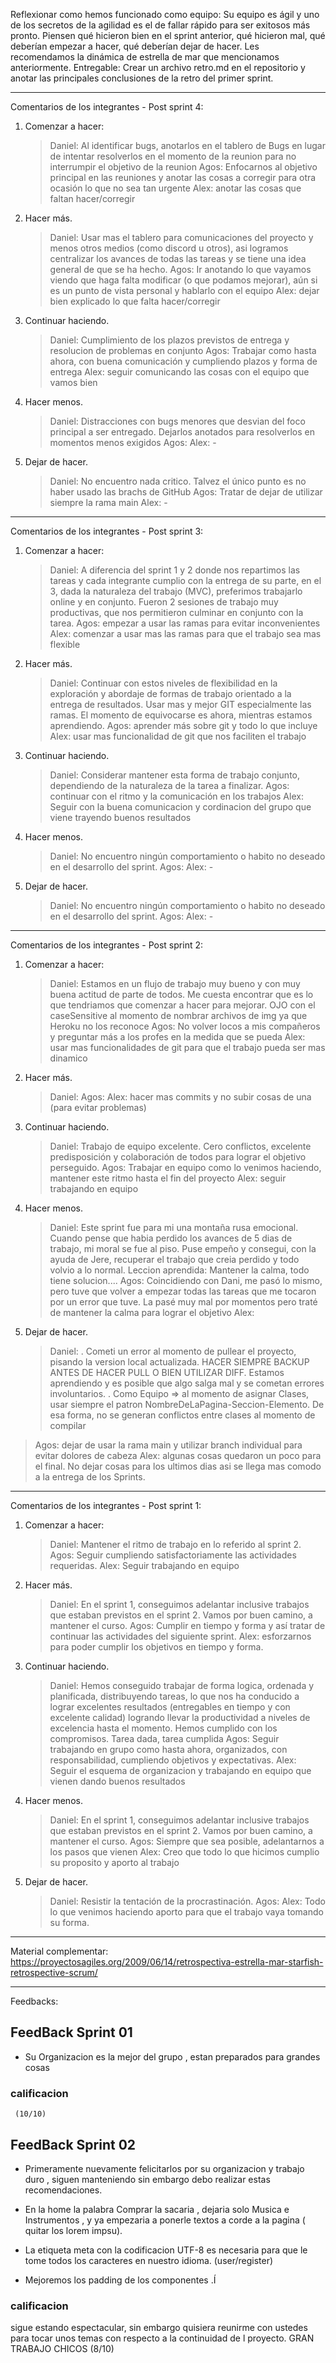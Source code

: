 Reflexionar como hemos funcionado como equipo:
Su equipo es ágil y uno de los secretos de la agilidad es el de fallar rápido para ser exitosos más pronto. Piensen qué hicieron bien en el sprint anterior, qué hicieron mal, qué deberían empezar a hacer, qué deberían dejar de hacer. Les recomendamos la dinámica de estrella de mar que mencionamos anteriormente.
Entregable: Crear un archivo retro.md en el repositorio y anotar las principales
conclusiones de la retro del primer sprint.

---

Comentarios de los integrantes - Post sprint 4:

1. Comenzar a hacer:

   > Daniel: Al identificar bugs, anotarlos en el tablero de Bugs en lugar de intentar resolverlos en el momento de la reunion para no interrumpir el objetivo de la reunion
   > Agos: Enfocarnos al objetivo principal en las reuniones y anotar las cosas a corregir para otra ocasión lo que no sea tan urgente
   > Alex: anotar las cosas que faltan hacer/corregir

2. Hacer más.

   > Daniel: Usar mas el tablero para comunicaciones del proyecto y menos otros medios (como discord u otros), asi logramos centralizar los avances de todas las tareas y se tiene una idea general de que se ha hecho.
   > Agos: Ir anotando lo que vayamos viendo que haga falta modificar (o que podamos mejorar), aún si es un punto de vista personal y hablarlo con el equipo
   > Alex: dejar bien explicado lo que falta hacer/corregir

3. Continuar haciendo.

   > Daniel: Cumplimiento de los plazos previstos de entrega y resolucion de problemas en conjunto
   > Agos: Trabajar como hasta ahora, con buena comunicación y cumpliendo plazos y forma de entrega
   > Alex: seguir comunicando las cosas con el equipo que vamos bien

4. Hacer menos.

   > Daniel: Distracciones con bugs menores que desvian del foco principal a ser entregado. Dejarlos anotados para resolverlos en momentos menos exigidos
   > Agos:
   > Alex: -

5. Dejar de hacer.
   > Daniel: No encuentro nada critico. Talvez el único punto es no haber usado las brachs de GitHub
   > Agos: Tratar de dejar de utilizar siempre la rama main
   > Alex: -

---

Comentarios de los integrantes - Post sprint 3:

1. Comenzar a hacer:

   > Daniel: A diferencia del sprint 1 y 2 donde nos repartimos las tareas y cada integrante cumplio con la entrega de su parte, en el 3, dada la naturaleza del trabajo (MVC), preferimos trabajarlo online y en conjunto. Fueron 2 sesiones de trabajo muy productivas, que nos permitieron culminar en conjunto con la tarea.
   > Agos: empezar a usar las ramas para evitar inconvenientes
   > Alex: comenzar a usar mas las ramas para que el trabajo sea mas flexible

2. Hacer más.

   > Daniel: Continuar con estos niveles de flexibilidad en la exploración y abordaje de formas de trabajo orientado a la entrega de resultados.
   > Usar mas y mejor GIT especialmente las ramas. El momento de equivocarse es ahora, mientras estamos aprendiendo.
   > Agos: aprender más sobre git y todo lo que incluye
   > Alex: usar mas funcionalidad de git que nos faciliten el trabajo

3. Continuar haciendo.

   > Daniel: Considerar mantener esta forma de trabajo conjunto, dependiendo de la naturaleza de la tarea a finalizar.
   > Agos: continuar con el ritmo y la comunicación en los trabajos
   > Alex: Seguir con la buena comunicacion y cordinacion del grupo que viene trayendo buenos resultados

4. Hacer menos.

   > Daniel: No encuentro ningún comportamiento o habito no deseado en el desarrollo del sprint.
   > Agos:
   > Alex: -

5. Dejar de hacer.
   > Daniel: No encuentro ningún comportamiento o habito no deseado en el desarrollo del sprint.
   > Agos:
   > Alex: -

---

Comentarios de los integrantes - Post sprint 2:

1. Comenzar a hacer:

   > Daniel: Estamos en un flujo de trabajo muy bueno y con muy buena actitud de parte de todos. Me cuesta encontrar que es lo que tendriamos que comenzar a hacer para mejorar.
   > OJO con el caseSensitive al momento de nombrar archivos de img ya que Heroku no los reconoce
   > Agos: No volver locos a mis compañeros y preguntar más a los profes en la medida que se pueda
   > Alex: usar mas funcionalidades de git para que el trabajo pueda ser mas dinamico

2. Hacer más.

   > Daniel:
   > Agos:
   > Alex: hacer mas commits y no subir cosas de una (para evitar problemas)

3. Continuar haciendo.

   > Daniel: Trabajo de equipo excelente. Cero conflictos, excelente predisposición y colaboración de todos para lograr el objetivo perseguido.
   > Agos: Trabajar en equipo como lo venimos haciendo, mantener este ritmo hasta el fin del proyecto
   > Alex: seguir trabajando en equipo

4. Hacer menos.

   > Daniel: Este sprint fue para mi una montaña rusa emocional. Cuando pense que habia perdido los avances de 5 dias de trabajo, mi moral se fue al piso. Puse empeño y consegui, con la ayuda de Jere, recuperar el trabajo que creia perdido y todo volvio a lo normal. Leccion aprendida: Mantener la calma, todo tiene solucion....
   > Agos: Coincidiendo con Dani, me pasó lo mismo, pero tuve que volver a empezar todas las tareas que me tocaron por un error que tuve. La pasé muy mal por momentos pero traté de mantener la calma para lograr el objetivo
   > Alex:

5. Dejar de hacer.
   > Daniel:
   > . Cometi un error al momento de pullear el proyecto, pisando la version local actualizada. HACER SIEMPRE BACKUP ANTES DE HACER PULL O BIEN UTILIZAR DIFF. Estamos aprendiendo y es posible que algo salga mal y se cometan errores involuntarios.
   > . Como Equipo => al momento de asignar Clases, usar siempre el patron NombreDeLaPagina-Seccion-Elemento. De esa forma, no se generan conflictos entre clases al momento de compilar

> Agos: dejar de usar la rama main y utilizar branch individual para evitar dolores de cabeza
> Alex: algunas cosas quedaron un poco para el final. No dejar cosas para los ultimos dias asi se llega mas comodo a la entrega de los
> Sprints.

---

Comentarios de los integrantes - Post sprint 1:

1. Comenzar a hacer:

   > Daniel: Mantener el ritmo de trabajo en lo referido al sprint 2.
   > Agos: Seguir cumpliendo satisfactoriamente las actividades requeridas.
   > Alex: Seguir trabajando en equipo

2. Hacer más.

   > Daniel: En el sprint 1, conseguimos adelantar inclusive trabajos que estaban previstos en el sprint 2. Vamos por buen camino, a mantener el curso.
   > Agos: Cumplir en tiempo y forma y así tratar de continuar las actividades del siguiente sprint.
   > Alex: esforzarnos para poder cumplir los objetivos en tiempo y forma.

3. Continuar haciendo.

   > Daniel: Hemos conseguido trabajar de forma logica, ordenada y planificada, distribuyendo tareas, lo que nos ha conducido a lograr excelentes resultados (entregables en tiempo y con excelente calidad) logrando llevar la productividad a niveles de excelencia hasta el momento. Hemos cumplido con los compromisos. Tarea dada, tarea cumplida
   > Agos: Seguir trabajando en grupo como hasta ahora, organizados, con responsabilidad, cumpliendo objetivos y expectativas.
   > Alex: Seguir el esquema de organizacion y trabajando en equipo que vienen dando buenos resultados

4. Hacer menos.

   > Daniel: En el sprint 1, conseguimos adelantar inclusive trabajos que estaban previstos en el sprint 2. Vamos por buen camino, a mantener el curso.
   > Agos: Siempre que sea posible, adelantarnos a los pasos que vienen
   > Alex: Creo que todo lo que hicimos cumplio su proposito y aporto al trabajo

5. Dejar de hacer.
   > Daniel: Resistir la tentación de la procrastinación.
   > Agos:
   > Alex: Todo lo que venimos haciendo aporto para que el trabajo vaya tomando su forma.

---

Material complementar:
https://proyectosagiles.org/2009/06/14/retrospectiva-estrella-mar-starfish-retrospective-scrum/

---

Feedbacks:

## FeedBack Sprint 01

- Su Organizacion es la mejor del grupo , estan preparados para grandes cosas

### calificacion

     (10/10)

## FeedBack Sprint 02

- Primeramente nuevamente felicitarlos por su organizacion y trabajo duro , siguen manteniendo sin embargo debo realizar estas recomendaciones.

- En la home la palabra Comprar la sacaria , dejaria solo Musica e Instrumentos ,
  y ya empezaria a ponerle textos a corde a la pagina ( quitar los lorem impsu).

- La etiqueta meta con la codificacion UTF-8 es necesaria para que le tome todos los caracteres en nuestro idioma. (user/register)

- Mejoremos los padding de los componentes .Í

### calificacion

sigue estando espectacular, sin embargo quisiera reunirme con ustedes para tocar unos temas con respecto a la continuidad de l proyecto.
GRAN TRABAJO CHICOS (8/10)
